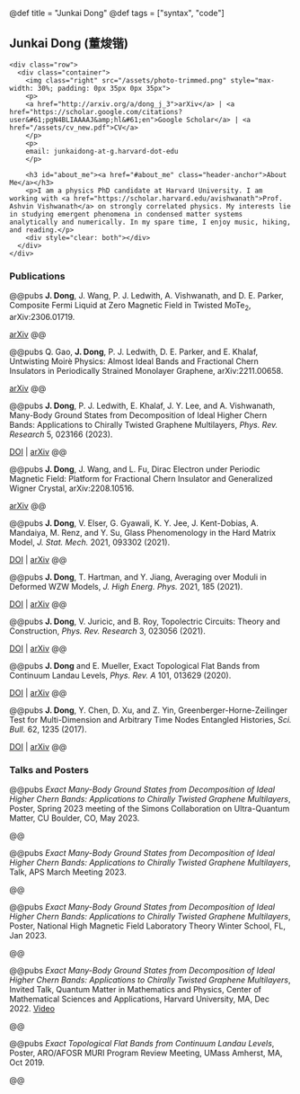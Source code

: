 @def title = "Junkai Dong"
@def tags = ["syntax", "code"]

## Junkai Dong (董焌锴)

~~~
<div class="row">
  <div class="container">
    <img class="right" src="/assets/photo-trimmed.png" style="max-width: 30%; padding: 0px 35px 0px 35px">
    <p>
    <a href="http://arxiv.org/a/dong_j_3">arXiv</a> | <a href="https://scholar.google.com/citations?user&#61;pgN4BLIAAAAJ&amp;hl&#61;en">Google Scholar</a> | <a href="/assets/cv_new.pdf">CV</a>
    </p>
    <p>
    email: junkaidong-at-g.harvard-dot-edu 
    </p>

    <h3 id="about_me"><a href="#about_me" class="header-anchor">About Me</a></h3>
    <p>I am a physics PhD candidate at Harvard University. I am working with <a href="https://scholar.harvard.edu/avishwanath">Prof. Ashvin Vishwanath</a> on strongly correlated physics. My interests lie in studying emergent phenomena in condensed matter systems analytically and numerically. In my spare time, I enjoy music, hiking, and reading.</p>
    <div style="clear: both"></div>      
  </div>
</div>
~~~
<!-- [arXiv](http://arxiv.org/a/dong_j_3)|[Google Scholar](https://scholar.google.com/citations?user=rN7bQi0AAAAJ&hl=en)|[CV](/assets/cv_new.pdf) -->
<!-- ### About Me
I am a physics graduate student at Harvard University. I am working with [Prof. Ashvin Vishwanath](https://scholar.harvard.edu/avishwanath) on strongly correlated physics. My interests lie in studying emergent phenomena in condensed matter systems analytically and numerically. In my spare time, I enjoy music, hiking, and reading. -->
### Publications

@@pubs **J. Dong**, J. Wang, P. J. Ledwith, A. Vishwanath, and D. E. Parker, Composite Fermi Liquid at Zero Magnetic Field in Twisted MoTe$_2$, arXiv:2306.01719.

[arXiv](https://arxiv.org/abs/2306.01719)
@@

@@pubs Q. Gao, **J. Dong**, P. J. Ledwith, D. E. Parker, and E. Khalaf, Untwisting Moirè Physics: Almost Ideal Bands and Fractional Chern Insulators in Periodically Strained Monolayer Graphene, arXiv:2211.00658. 

[arXiv](https://arxiv.org/abs/2211.00658)
@@

@@pubs **J. Dong**, P. J. Ledwith, E. Khalaf, J. Y. Lee, and A. Vishwanath, Many-Body Ground States from Decomposition of Ideal Higher Chern Bands: Applications to Chirally Twisted Graphene Multilayers, *Phys. Rev. Research* 5, 023166 (2023).

[DOI](https://doi.org/10.1103/PhysRevResearch.5.023166) | [arXiv](https://arxiv.org/abs/2210.13477)
@@

@@pubs **J. Dong**, J. Wang, and L. Fu, Dirac Electron under Periodic Magnetic Field: Platform for Fractional Chern Insulator and Generalized Wigner Crystal, arXiv:2208.10516. 

[arXiv](https://arxiv.org/abs/2208.10516)
@@

@@pubs **J. Dong**, V. Elser, G. Gyawali, K. Y. Jee, J. Kent-Dobias, A. Mandaiya, M. Renz, and Y. Su, Glass Phenomenology in the Hard Matrix Model, *J. Stat. Mech.* 2021, 093302 (2021). 

[DOI](https://doi.org/10.1088/1742-5468/ac1f25) | [arXiv](https://arxiv.org/abs/1912.07558)
@@

@@pubs **J. Dong**, T. Hartman, and Y. Jiang, Averaging over Moduli in Deformed WZW Models, *J. High Energ. Phys.* 2021, 185 (2021). 

[DOI](https://doi.org/10.1007/JHEP09(2021)185) | [arXiv](https://arxiv.org/abs/2105.12594)
@@

@@pubs **J. Dong**, V. Juricic, and B. Roy, Topolectric Circuits: Theory and Construction, *Phys. Rev. Research* 3, 023056 (2021). 

[DOI](https://doi.org/10.1103/PhysRevResearch.3.023056) | [arXiv](https://arxiv.org/abs/2008.11202)
@@

@@pubs **J. Dong** and E. Mueller, Exact Topological Flat Bands from Continuum Landau Levels, *Phys. Rev. A* 101, 013629 (2020). 

[DOI](https://doi.org/10.1103/PhysRevA.101.013629) | [arXiv](https://arxiv.org/abs/1910.08429)
@@

@@pubs **J. Dong**, Y. Chen, D. Xu, and Z. Yin, Greenberger-Horne-Zeilinger Test for Multi-Dimension and Arbitrary Time Nodes Entangled Histories, *Sci. Bull.* 62, 1235 (2017). 

[DOI](https://doi.org/10.1016/j.scib.2017.08.010) | [arXiv](https://arxiv.org/abs/1610.04296)
@@

### Talks and Posters

@@pubs *Exact Many-Body Ground States from Decomposition of Ideal Higher Chern Bands: Applications to Chirally Twisted Graphene Multilayers*, Poster, Spring 2023 meeting of the Simons Collaboration on Ultra-Quantum Matter, CU Boulder, CO, May 2023.

@@

@@pubs *Exact Many-Body Ground States from Decomposition of Ideal Higher Chern Bands: Applications to Chirally Twisted Graphene Multilayers*, Talk, APS March Meeting 2023.

@@

@@pubs *Exact Many-Body Ground States from Decomposition of Ideal Higher Chern Bands: Applications to Chirally Twisted Graphene Multilayers*, Poster, National High Magnetic Field Laboratory Theory Winter School, FL, Jan 2023.

@@

@@pubs *Exact Many-Body Ground States from Decomposition of Ideal Higher Chern Bands: Applications to Chirally Twisted Graphene Multilayers*, Invited Talk, Quantum Matter in Mathematics and Physics, Center of Mathematical Sciences and Applications, Harvard University, MA, Dec 2022. [Video](https://www.youtube.com/watch?v=RfUKlzKs70o)

@@

@@pubs *Exact Topological Flat Bands from Continuum Landau Levels*, Poster, ARO/AFOSR MURI Program
Review Meeting, UMass Amherst, MA, Oct 2019. 

@@
